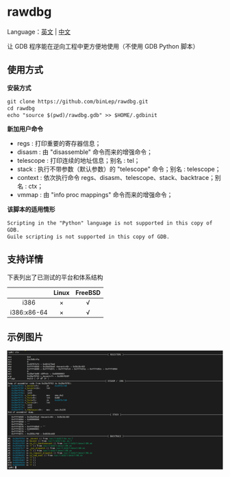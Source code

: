# rawdbg

Language：[英文](README.md) | [中文](README_CN.md)

让 GDB 程序能在逆向工程中更方便地使用（不使用 GDB Python 脚本）

## 使用方式

**安装方式**

```shell
git clone https://github.com/binLep/rawdbg.git
cd rawdbg
echo "source $(pwd)/rawdbg.gdb" >> $HOME/.gdbinit
```

**新加用户命令**

- regs : 打印重要的寄存器信息；
- disasm : 由 "disassemble" 命令而来的增强命令；
- telescope : 打印连续的地址信息；别名 : tel；
- stack : 执行不带参数（默认参数）的 "telescope" 命令；别名 : telescope；
- context : 依次执行命令 regs、disasm、telescope、stack、backtrace；别名 : ctx；
- vmmap : 由 "info proc mappings" 命令而来的增强命令；

**该脚本的适用情形**

```shell
Scripting in the "Python" language is not supported in this copy of GDB.
Guile scripting is not supported in this copy of GDB.
```

## 支持详情

下表列出了已测试的平台和体系结构

|             | Linux | FreeBSD |
| :---------: | :---: | :-----: |
| i386        | ×     | √       |
| i386:x86-64 | ×     | √       |

## 示例图片

![](img/example%20v2.x.png)
